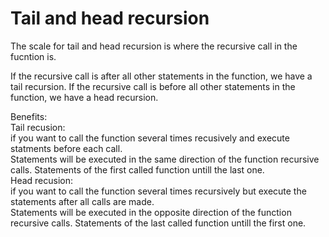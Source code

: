 # Tail and head recursion
The scale for tail and head recursion is where the recursive call in the fucntion is. 

If the recursive call is after all other statements in the function, we have a tail recursion.
If the recursive call is before all other statements in the function, we have a head recursion.

Benefits:\
Tail recusion:\
if you want to call the function several times recusively and execute statments before each call.\
Statements will be executed in the same direction of the function recursive calls. Statements of the first called function untill the last one.\
Head recusion:\
if you want to call the function several times recursively but execute the statements after all calls are made.\
Statements will be executed in the opposite direction of the function recursive calls. Statements of the last called function untill the first one.
